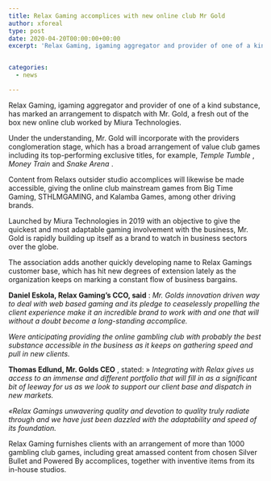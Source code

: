 ```yaml
---
title: Relax Gaming accomplices with new online club Mr Gold
author: xforeal 
type: post
date: 2020-04-20T00:00:00+00:00
excerpt: 'Relax Gaming, igaming aggregator and provider of one of a kind substance, has marked an arrangement to dispatch with Mr '


categories:
  - news

---
```

Relax Gaming, igaming aggregator and provider of one of a kind substance, has marked an arrangement to dispatch with Mr. Gold, a fresh out of the box new online club worked by Miura Technologies. 

Under the understanding, Mr. Gold will incorporate with the providers conglomeration stage, which has a broad arrangement of value club games including its top-performing exclusive titles, for example, _Temple Tumble_ , _Money Train_ and _Snake Arena_ . 

Content from Relaxs outsider studio accomplices will likewise be made accessible, giving the online club mainstream games from Big Time Gaming, STHLMGAMING, and Kalamba Games, among other driving brands. 

Launched by Miura Technologies in 2019 with an objective to give the quickest and most adaptable gaming involvement with the business, Mr. Gold is rapidly building up itself as a brand to watch in business sectors over the globe. 

The association adds another quickly developing name to Relax Gamings customer base, which has hit new degrees of extension lately as the organization keeps on marking a constant flow of business bargains. 

**Daniel Eskola, Relax Gaming&#8217;s CCO, said** : _Mr. Golds innovation driven way to deal with web based gaming and its pledge to ceaselessly propelling the client experience make it an incredible brand to work with and one that will without a doubt become a long-standing accomplice._ 

_Were anticipating providing the online gambling club with probably the best substance accessible in the business as it keeps on gathering speed and pull in new clients._ 

**Thomas Edlund, Mr. Golds CEO** , stated: &#187; _Integrating with Relax gives us access to an immense and different portfolio that will fill in as a significant bit of leeway for us as we look to support our client base and dispatch in new markets._ 

_&#171;Relax Gamings unwavering quality and devotion to quality truly radiate through and we have just been dazzled with the adaptability and speed of its foundation._ 

Relax Gaming furnishes clients with an arrangement of more than 1000 gambling club games, including great amassed content from chosen Silver Bullet and Powered By accomplices, together with inventive items from its in-house studios.